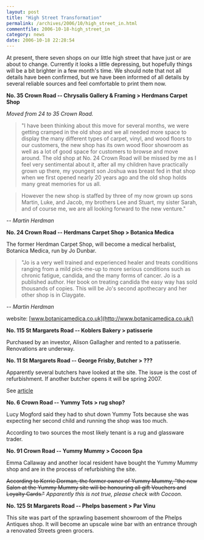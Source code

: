```yaml
---
layout: post
title: "High Street Transformation"
permalink: /archives/2006/10/high_street_in.html
commentfile: 2006-10-18-high_street_in
category: news
date: 2006-10-18 22:28:54
---
```


At present, there seven shops on our little high street that have just or are about to change. Currently it looks a little depressing, but hopefully things will be a bit brighter in a few month's time. We should note that not all details have been confirmed, but we have been informed of all details by several reliable sources and feel comfortable to print them now.

**No. 35 Crown Road -- Chrysalis Gallery & Framing &gt; Herdmans Carpet Shop**

_Moved from 24 to 35 Crown Road._

> "I have been thinking about this move for several months, we were getting cramped in the old shop and we all needed more space to display the many different types of carpet, vinyl, and wood floors to our customers, the new shop has its own wood floor showroom as well as a lot of good space for customers to browse and move around. The old shop at No. 24 Crown Road will be missed by me as I feel very sentimental about it, after all my children have practically grown up there, my youngest son Joshua was breast fed in that shop when we first opened nearly 20 years ago and the old shop holds many great memories for us all.

> However the new shop is staffed by three of my now grown up sons Martin, Luke, and Jacob, my brothers Lee and Stuart, my sister Sarah, and of course me, we are all looking forward to the new venture."

-- _Martin Herdman_

**No. 24 Crown Road -- Herdmans Carpet Shop &gt; Botanica Medica**

The former Herdman Carpet Shop, will become a medical herbalist, Botanica Medica, run by Jo Dunbar.

> "Jo is a very well trained and experienced healer and treats conditions ranging from a mild pick-me-up to more serious conditions such as chronic fatigue, candida, and the many forms of cancer. Jo is a published author. Her book on treating candida the easy way has sold thousands of copies. This will be Jo's second apothecary and her other shop is in Claygate.

-- _Martin Herdman_

website: [www.botanicamedica.co.uk](http://www.botanicamedica.co.uk/)

**No. 115 St Margarets Road -- Koblers Bakery &gt; patisserie**

Purchased by an investor, Alison Gallagher and rented to a patisserie. Renovations are underway.

**No. 11 St Margarets Road -- George Frisby, Butcher &gt; ???**

Apparently several butchers have looked at the site. The issue is the cost of refurbishment. If another butcher opens it will be spring 2007.

See [article](/archives/2006/10/mr_frisby_local.html)

**No. 6 Crown Road -- Yummy Tots &gt; rug shop?**

Lucy Mogford said they had to shut down Yummy Tots because she was expecting her second child and running the shop was too much.

According to two sources the most likely tenant is a rug and glassware trader.

**No. 91 Crown Road -- Yummy Mummy &gt; Cocoon Spa**

Emma Callaway and another local resident have bought the Yummy Mummy shop and are in the process of refurbishing the site.

~~According to Kerrie Dorman, the former owner of Yummy Mummy, "the new Salon at the Yummy Mummy site will be honouring all gift Vouchers and Loyalty Cards."~~ _Apparently this is not true, please check with Cocoon._

**No. 125 St Margarets Road -- Phelps basement &gt; Par Vinu**

This site was part of the sprawling basement showroom of the Phelps Antiques shop. It will become an upscale wine bar with an entrance through a renovated Streets green grocers.
